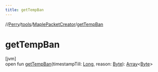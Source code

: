 ```yaml
---
title: getTempBan
---
```

//[Perry](../../../index.html)/[tools](../index.html)/[MaplePacketCreator](index.html)/[getTempBan](get-temp-ban.html)



# getTempBan



[jvm]\
open fun [getTempBan](get-temp-ban.html)(timestampTill: [Long](https://kotlinlang.org/api/latest/jvm/stdlib/kotlin/-long/index.html), reason: [Byte](https://kotlinlang.org/api/latest/jvm/stdlib/kotlin/-byte/index.html)): [Array](https://kotlinlang.org/api/latest/jvm/stdlib/kotlin/-array/index.html)<[Byte](https://kotlinlang.org/api/latest/jvm/stdlib/kotlin/-byte/index.html)>




